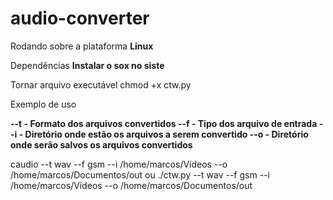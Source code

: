 # audio-converter

Rodando sobre a plataforma __Linux__

Dependências
__Instalar o sox no siste__

Tornar arquivo executável
chmod +x ctw.py

Exemplo de uso

__--t - Formato dos arquivos convertidos
--f - Tipo dos arquivo de entrada
--i - Diretório onde estão os arquivos a serem convertido
--o - Diretório onde serão salvos os arquivos convertidos__

caudio  --t wav --f gsm --i /home/marcos/Vídeos --o /home/marcos/Documentos/out
ou
./ctw.py  --t wav --f gsm --i /home/marcos/Vídeos --o /home/marcos/Documentos/out
